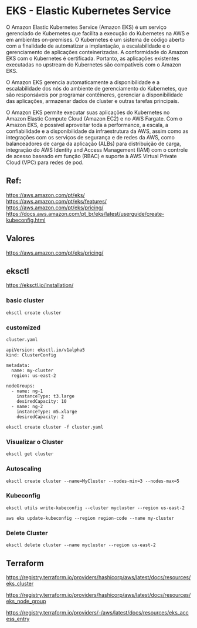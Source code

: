 # EKS - Elastic Kubernetes Service

O Amazon Elastic Kubernetes Service (Amazon EKS) é um serviço gerenciado de Kubernetes que facilita a execução do Kubernetes na AWS e em ambientes on-premises. O Kubernetes é um sistema de código aberto com a finalidade de automatizar a implantação, a escalabilidade e o gerenciamento de aplicações conteinerizadas. A conformidade do Amazon EKS com o Kubernetes é certificada. Portanto, as aplicações existentes executadas no upstream do Kubernetes são compatíveis com o Amazon EKS.

O Amazon EKS gerencia automaticamente a disponibilidade e a escalabilidade dos nós do ambiente de gerenciamento do Kubernetes, que são responsáveis por programar contêineres, gerenciar a disponibilidade das aplicações, armazenar dados de cluster e outras tarefas principais.

O Amazon EKS permite executar suas aplicações do Kubernetes no Amazon Elastic Compute Cloud (Amazon EC2) e no AWS Fargate. Com o Amazon EKS, é possível aproveitar toda a performance, a escala, a confiabilidade e a disponibilidade da infraestrutura da AWS, assim como as integrações com os serviços de segurança e de redes da AWS, como balanceadores de carga da aplicação (ALBs) para distribuição de carga, integração do AWS Identity and Access Management (IAM) com o controle de acesso baseado em função (RBAC) e suporte à AWS Virtual Private Cloud (VPC) para redes de pod.

## Ref:
<https://aws.amazon.com/pt/eks/>\
<https://aws.amazon.com/pt/eks/features/>
<https://aws.amazon.com/pt/eks/pricing/>\
<https://docs.aws.amazon.com/pt_br/eks/latest/userguide/create-kubeconfig.html>

## Valores
<https://aws.amazon.com/pt/eks/pricing/>


## eksctl
<https://eksctl.io/installation/>

### basic cluster
```
eksctl create cluster
```

### customized
`cluster.yaml`
```
apiVersion: eksctl.io/v1alpha5
kind: ClusterConfig

metadata:
  name: my-cluster
  region: us-east-2

nodeGroups:
  - name: ng-1
    instanceType: t3.large
    desiredCapacity: 10
  - name: ng-2
    instanceType: m5.xlarge
    desiredCapacity: 2
```
```
eksctl create cluster -f cluster.yaml
```

### Visualizar o Cluster
```
eksctl get cluster
```

### Autoscaling

```
eksctl create cluster --name=MyCluster --nodes-min=3 --nodes-max=5
```

### Kubeconfig
```
eksctl utils write-kubeconfig --cluster mycluster --region us-east-2
```
```
aws eks update-kubeconfig --region region-code --name my-cluster
```

### Delete Cluster
```
eksctl delete cluster --name mycluster --region us-east-2
```


## Terraform

<https://registry.terraform.io/providers/hashicorp/aws/latest/docs/resources/eks_cluster>

<https://registry.terraform.io/providers/hashicorp/aws/latest/docs/resources/eks_node_group>

<https://registry.terraform.io/providers/-/aws/latest/docs/resources/eks_access_entry>